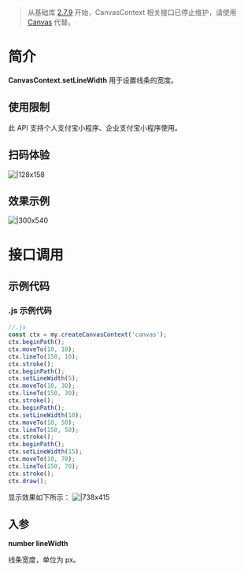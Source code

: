 > 从基础库 [2.7.9](https://opendocs.alipay.com/mini/framework/lib-upgrade-v2) 开始，CanvasContext 相关接口已停止维护，请使用 [Canvas](https://opendocs.alipay.com/mini/01vzqv) 代替。

# 简介

**CanvasContext.setLineWidth** 用于设置线条的宽度。

## 使用限制

此 API 支持个人支付宝小程序、企业支付宝小程序使用。

## 扫码体验

![|128x158](https://cdn.nlark.com/yuque/0/2021/png/179989/1624960085185-0e55ee7f-49af-4e62-a211-34e15e28f28e.png#align=left&display=inline&height=158&margin=%5Bobject%20Object%5D&name=1.png&originHeight=158&originWidth=128&size=17896&status=done&style=stroke&width=128)

## 效果示例

![|300x540](https://cdn.nlark.com/yuque/0/2021/gif/179989/1624960095121-3da390a2-4a41-4f0d-bf27-a33f97f41255.gif#align=left&display=inline&height=540&margin=%5Bobject%20Object%5D&name=2.gif&originHeight=540&originWidth=300&size=1429075&status=done&style=stroke&width=300)

# 接口调用

## 示例代码

### .js 示例代码

```javascript
//.js
const ctx = my.createCanvasContext('canvas');
ctx.beginPath();
ctx.moveTo(10, 10);
ctx.lineTo(150, 10);
ctx.stroke();
ctx.beginPath();
ctx.setLineWidth(5);
ctx.moveTo(10, 30);
ctx.lineTo(150, 30);
ctx.stroke();
ctx.beginPath();
ctx.setLineWidth(10);
ctx.moveTo(10, 50);
ctx.lineTo(150, 50);
ctx.stroke();
ctx.beginPath();
ctx.setLineWidth(15);
ctx.moveTo(10, 70);
ctx.lineTo(150, 70);
ctx.stroke();
ctx.draw();
```

显示效果如下所示： ![|738x415](https://cdn.nlark.com/yuque/0/2021/png/179989/1624960186911-322cb7ed-03a3-417c-9be7-18cc5f3c4300.png#align=left&display=inline&height=720&margin=%5Bobject%20Object%5D&name=3.png&originHeight=720&originWidth=1280&size=24221&status=done&style=none&width=1280)

## 入参

**number lineWidth**

线条宽度，单位为 px。
